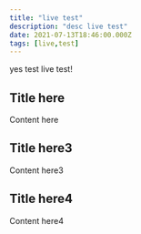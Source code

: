 ```yaml
---
title: "live test"
description: "desc live test"
date: 2021-07-13T18:46:00.000Z
tags: [live,test]
---
```

yes test live test!



## Title here

Content here

## Title here3

Content here3

## Title here4

Content here4


